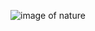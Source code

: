![image of nature](https://thumbs.dreamstime.com/b/nature-forest-trees-growing-to-upward-to-sun-wallpaper-42907586.jpg)
